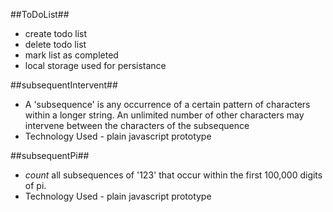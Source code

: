 ##ToDoList##
  - create todo list
  - delete todo list
  - mark list as completed
  - local storage used for persistance
  
##subsequentIntervent##
  - A 'subsequence' is any occurrence of a certain pattern of characters within a longer string. An unlimited number of other characters may intervene between the characters of the subsequence
  - Technology Used - plain javascript prototype
  
##subsequentPi##
  - *count* all subsequences of '123' that occur within the first 100,000 digits of pi. 
  - Technology Used - plain javascript prototype